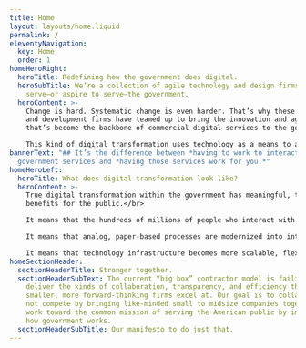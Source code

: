```yaml
---
title: Home
layout: layouts/home.liquid
permalink: /
eleventyNavigation:
  key: Home
  order: 1
homeHeroRight:
  heroTitle: Redefining how the government does digital.
  heroSubTitle: We’re a collection of agile technology and design firms that
    serve—or aspire to serve—the government.
  heroContent: >-
    Change is hard. Systematic change is even harder. That’s why these design
    and development firms have teamed up to bring the innovation and agility
    that’s become the backbone of commercial digital services to the government.<br>

    This kind of digital transformation uses technology as a means to a goal—to dramatically improve the performance, reach, and customer experience of government services.
bannerText: "## It’s the difference between *having to work to interact* with
  government services and *having those services work for you.*"
homeHeroLeft:
  heroTitle: What does digital transformation look like?
  heroContent: >-
    True digital transformation within the government has meaningful, tangible
    benefits for the public.</br>

    It means that the hundreds of millions of people who interact with our government could do so easily, efficiently, and dare we say, even enthusiastically through their phones, tablets, and computers.</br>

    It means that analog, paper-based processes are modernized into integrated, online workflows to speed up how the government works and save taxpayer dollars.</br>

    It means that technology infrastructure becomes more scalable, flexible, and secure, allowing services to work faster and more reliably.
homeSectionHeader:
  sectionHeaderTitle: Stronger together.
  sectionHeaderSubText: The current “big box” contractor model is failing to
    deliver the kinds of collaboration, transparency, and efficiency that
    smaller, more forward-thinking firms excel at. Our goal is to collaborate,
    not compete by bringing like-minded small to midsize companies together to
    work toward the common mission of serving the American public by improving
    how government works.
  sectionHeaderSubTitle: Our manifesto to do just that.
---
```


